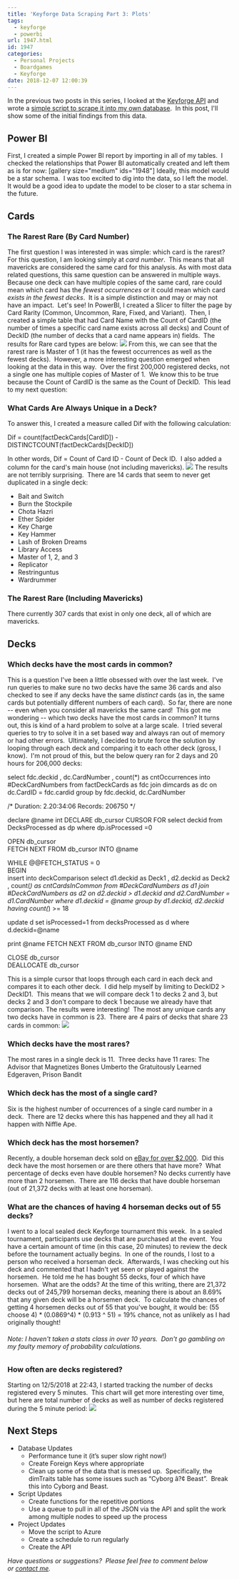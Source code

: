 ```yaml
---
title: 'Keyforge Data Scraping Part 3: Plots'
tags:
  - keyforge
  - powerbi
url: 1947.html
id: 1947
categories:
  - Personal Projects
  - Boardgames
  - Keyforge
date: 2018-12-07 12:00:39
---
```


In the previous two posts in this series, I looked at the [Keyforge API](http://www.techtrek.io/keyforge-data-scraping-part-1-the-api/) and wrote a [simple script to scrape it into my own database](http://www.techtrek.io/keyforge-data-scraping-part-2-the-script/).  In this post, I'll show some of the initial findings from this data.

Power BI
--------

First, I created a simple Power BI report by importing in all of my tables.  I checked the relationships that Power BI automatically created and left them as is for now: \[gallery size="medium" ids="1948"\] Ideally, this model would be a star schema.  I was too excited to dig into the data, so I left the model.  It would be a good idea to update the model to be closer to a star schema in the future.

Cards
-----

### The Rarest Rare (By Card Number)

The first question I was interested in was simple: which card is the rarest?  For this question, I am looking simply at _card number_.  This means that all mavericks are considered the same card for this analysis. As with most data related questions, this same question can be answered in multiple ways.  Because one deck can have multiple copies of the same card, rare could mean which card has the _fewest occurrences_ or it could mean which card _exists in the fewest decks_.  It is a simple distinction and may or may not have an impact.  Let's see! In PowerBI, I created a Slicer to filter the page by Card Rarity (Common, Uncommon, Rare, Fixed, and Variant).  Then, I created a simple table that had Card Name with the Count of CardID (the number of times a specific card name exists across all decks) and Count of DeckID (the number of decks that a card name appears in) fields.  The results for Rare card types are below: ![](http://www.techtrek.io/wp-content/uploads/2018/12/Screenshot-2018-12-03-at-10.20.57-PM.png) From this, we can see that the rarest rare is Master of 1 (it has the fewest occurrences as well as the fewest decks).  However, a more interesting question emerged when looking at the data in this way.  Over the first 200,000 registered decks, not a single one has multiple copies of Master of 1.  We know this to be true because the Count of CardID is the same as the Count of DeckID.  This lead  to my next question:

### What Cards Are Always Unique in a Deck?

To answer this, I created a measure called Dif with the following calculation:

Dif = count(factDeckCards\[CardID\]) - DISTINCTCOUNT(factDeckCards\[DeckID\])

In other words, Dif = Count of Card ID - Count of Deck ID.  I also added a column for the card's main house (not including mavericks). ![](http://www.techtrek.io/wp-content/uploads/2018/12/Screenshot-2018-12-03-at-10.29.50-PM.png) The results are not terribly surprising.  There are 14 cards that seem to never get duplicated in a single deck:

*   Bait and Switch
*   Burn the Stockpile
*   Chota Hazri
*   Ether Spider
*   Key Charge
*   Key Hammer
*   Lash of Broken Dreams
*   Library Access
*   Master of 1, 2, and 3
*   Replicator
*   Restringuntus
*   Wardrummer

### The Rarest Rare (Including Mavericks)

There currently 307 cards that exist in only one deck, all of which are mavericks.

Decks
-----

### Which decks have the most cards in common?

This is a question I've been a little obsessed with over the last week.  I've run queries to make sure no two decks have the same 36 cards and also checked to see if any decks have the same _distinct_ cards (as in, the same cards but potentially different numbers of each card).  So far, there are none -- even when you consider all mavericks the same card!  This got me wondering -- which two decks have the most cards in common? It turns out, this is kind of a hard problem to solve at a large scale.  I tried several queries to try to solve it in a set based way and always ran out of memory or had other errors.  Ultimately, I decided to brute force the solution by looping through each deck and comparing it to each other deck (gross, I know).  I'm not proud of this, but the below query ran for 2 days and 20 hours for 206,000 decks:

select fdc.deckid
	,	dc.CardNumber
	,	count(*) as cntOccurrences
into	#DeckCardNumbers
from factDeckCards as fdc
join dimcards as dc on dc.CardID = fdc.cardid
group by fdc.deckid, dc.CardNumber


/*
	Duration: 2.20:34:06
	Records: 206750
*/

declare @name int
DECLARE db_cursor CURSOR FOR 
select deckid
from DecksProcessed as dp
where dp.isProcessed =0

OPEN db_cursor  
FETCH NEXT FROM db_cursor INTO @name  

WHILE @@FETCH_STATUS = 0  
BEGIN  
   insert into deckComparison
      select 
		d1.deckid as Deck1
	,	d2.deckid as Deck2
	,	count(*) as cntCardsInCommon
from #DeckCardNumbers	as	d1
join #DeckCardNumbers	as	d2
	on	d2.deckid > d1.deckid
	and	d2.CardNumber = d1.CardNumber
where	d1.deckid = @name
group by d1.deckid, d2.deckid
having count(*) >= 18

update d
set isProcessed=1
from decksProcessed as d
where d.deckid=@name

print @name
      FETCH NEXT FROM db_cursor INTO @name 
END 

CLOSE db_cursor  
DEALLOCATE db_cursor

This is a simple cursor that loops through each card in each deck and compares it to each other deck.  I did help myself by limiting to DeckID2 > DeckID1.  This means that we will compare deck 1 to decks 2 and 3, but decks 2 and 3 don't compare to deck 1 because we already have that comparison. The results were interesting!  The most any unique cards any two decks have in common is 23.  There are 4 pairs of decks that share 23 cards in common: ![](http://www.techtrek.io/wp-content/uploads/2018/12/Screenshot-2018-12-04-at-5.37.40-PM.png)

### Which decks have the most rares?

The most rares in a single deck is 11.  Three decks have 11 rares: The Advisor that Magnetizes Bones Umberto the Gratuitously Learned Edgeraven, Prison Bandit

### Which deck has the most of a single card?

Six is the highest number of occurrences of a single card number in a deck.  There are 12 decks where this has happened and they all had it happen with Niffle Ape.

### Which deck has the most horsemen?

Recently, a double horseman deck sold on [eBay for over $2,000](https://www.ebay.com/itm/double-horseman-deck-Keyforge-FFG-UDG/283264151117?hash=item41f3dbee4d:g:V6AAAOSwUBtb72xf).  Did this deck have the most horsemen or are there others that have more?  What percentage of decks even have double horsemen? No decks currently have more than 2 horsemen.  There are 116 decks that have double horseman (out of 21,372 decks with at least one horseman).

### What are the chances of having 4 horseman decks out of 55 decks?

I went to a local sealed deck Keyforge tournament this week.  In a sealed tournament, participants use decks that are purchased at the event.  You have a certain amount of time (in this case, 20 minutes) to review the deck before the tournament actually begins.  In one of the rounds, I lost to a person who received a horseman deck.  Afterwards, I was checking out his deck and commented that I hadn't yet seen or played against the horsemen.  He told me he has bought 55 decks, four of which have horsemen.  What are the odds? At the time of this writing, there are 21,372 decks out of 245,799 horseman decks, meaning there is about an 8.69% that any given deck will be a horsemen deck.  To calculate the chances of getting 4 horsemen decks out of 55 that you've bought, it would be: (55 choose 4) * (0.0869^4) * (0.913 ^ 51) = 19% chance, not as unlikely as I had originally thought!

###### _Note: I haven't taken a stats class in over 10 years.  Don't go gambling on my faulty memory of probability calculations._

### How often are decks registered?

Starting on 12/5/2018 at 22:43, I started tracking the number of decks registered every 5 minutes.  This chart will get more interesting over time, but here are total number of decks as well as number of decks registered during the 5 minute period: ![](http://www.techtrek.io/wp-content/uploads/2018/12/Screenshot-2018-12-07-at-3.03.39-PM.png)

Next Steps
----------

*   Database Updates
    *   Performance tune it (it’s super slow right now!)
    *   Create Foreign Keys where appropriate
    *   Clean up some of the data that is messed up.  Specifically, the dimTraits table has some issues such as “Cyborg â?¢ Beast”.  Break this into Cyborg and Beast.
*   Script Updates
    *   Create functions for the repetitive portions
    *   Use a queue to pull in all of the JSON via the API and split the work among multiple nodes to speed up the process
*   Project Updates
    *   Move the script to Azure
    *   Create a schedule to run regularly
    *   Create the API

_Have questions or suggestions?  Please feel free to comment below or [contact me](/contact/)._